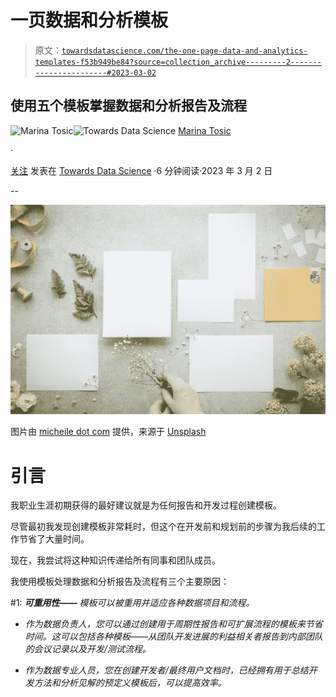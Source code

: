 # 一页数据和分析模板

> 原文：[`towardsdatascience.com/the-one-page-data-and-analytics-templates-f53b949be84?source=collection_archive---------2-----------------------#2023-03-02`](https://towardsdatascience.com/the-one-page-data-and-analytics-templates-f53b949be84?source=collection_archive---------2-----------------------#2023-03-02)

## 使用五个模板掌握数据和分析报告及流程

[](https://medium.com/@martosi?source=post_page-----f53b949be84--------------------------------)![Marina Tosic](https://medium.com/@martosi?source=post_page-----f53b949be84--------------------------------)[](https://towardsdatascience.com/?source=post_page-----f53b949be84--------------------------------)![Towards Data Science](https://towardsdatascience.com/?source=post_page-----f53b949be84--------------------------------) [Marina Tosic](https://medium.com/@martosi?source=post_page-----f53b949be84--------------------------------)

·

[关注](https://medium.com/m/signin?actionUrl=https%3A%2F%2Fmedium.com%2F_%2Fsubscribe%2Fuser%2Fe40b4f03cd3e&operation=register&redirect=https%3A%2F%2Ftowardsdatascience.com%2Fthe-one-page-data-and-analytics-templates-f53b949be84&user=Marina+Tosic&userId=e40b4f03cd3e&source=post_page-e40b4f03cd3e----f53b949be84---------------------post_header-----------) 发表在 [Towards Data Science](https://towardsdatascience.com/?source=post_page-----f53b949be84--------------------------------) ·6 分钟阅读·2023 年 3 月 2 日[](https://medium.com/m/signin?actionUrl=https%3A%2F%2Fmedium.com%2F_%2Fvote%2Ftowards-data-science%2Ff53b949be84&operation=register&redirect=https%3A%2F%2Ftowardsdatascience.com%2Fthe-one-page-data-and-analytics-templates-f53b949be84&user=Marina+Tosic&userId=e40b4f03cd3e&source=-----f53b949be84---------------------clap_footer-----------)

--

[](https://medium.com/m/signin?actionUrl=https%3A%2F%2Fmedium.com%2F_%2Fbookmark%2Fp%2Ff53b949be84&operation=register&redirect=https%3A%2F%2Ftowardsdatascience.com%2Fthe-one-page-data-and-analytics-templates-f53b949be84&source=-----f53b949be84---------------------bookmark_footer-----------)![](img/fc2aaa4155bf7d8d4681ba4c56fabec6.png)

图片由 [micheile dot com](https://unsplash.com/@micheile?utm_source=medium&utm_medium=referral) 提供，来源于 [Unsplash](https://unsplash.com/?utm_source=medium&utm_medium=referral)

# 引言

我职业生涯初期获得的最好建议就是为任何报告和开发过程创建模板。

尽管最初我发现创建模板非常耗时，但这个在开发前和规划前的步骤为我后续的工作节省了大量时间。

现在，我尝试将这种知识传递给所有同事和团队成员。

我使用模板处理数据和分析报告及流程有三个主要原因：

#1: ***可重用性——*** *模板可以被重用并适应各种数据项目和流程。* 

+   *作为数据负责人，您可以通过创建用于周期性报告和可扩展流程的模板来节省时间。这可以包括各种模板——从团队开发进展的利益相关者报告到内部团队的会议记录以及开发/测试流程。*

+   *作为数据专业人员，您在创建开发者/最终用户文档时，已经拥有用于总结开发方法和分析见解的预定义模板后，可以提高效率。*
